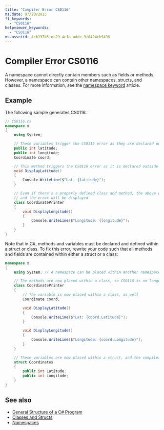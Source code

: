 ```yaml
---
title: "Compiler Error CS0116"
ms.date: 07/20/2015
f1_keywords: 
  - "CS0116"
helpviewer_keywords: 
  - "CS0116"
ms.assetid: 4cb137b5-ec29-4c1a-adde-9f8424cb9496
---
```

# Compiler Error CS0116

A namespace cannot directly contain members such as fields or methods. However, a namespace can contain other namespaces, structs, and classes. For more information, see the [namespace keyword](../keywords/namespace.md) article.
 
## Example

 The following sample generates CS0116:  

```csharp
// CS0116.cs
namespace x
{
    using System;

    // These variables trigger the CS0116 error as they are declared outside of a struct or class
    public int latitude;
    public int longitude;
    Coordinate coord;

    // This method triggers the CS0116 error as it is declared outside of a class
    void DisplayLatitude()
    {
        Console.WriteLine($"Lat: {latitude}");
    }

    // Even if there's a properly defined class and method, the above will be noticed by the compiler
    // and the error will be displayed
    class CoordinatePrinter
    {
        void DisplayLongitude()
        {
            Console.WriteLine($"Longitude: {longitude}");
        }
    }
}
```

Note that in C#, methods and variables must be declared and defined within a struct or class. To fix this error, rewrite your code such that all methods and fields are contained within either a struct or a class:

```csharp
namespace x
{
    using System; // A namespace can be placed within another namespace    

    // The methods are now placed within a class, so CS0116 is no longer violated
    class CoordinatePrinter
    {
        // The variable is now placed within a class, as well
        Coordinate coord;

        void DisplayLatitude()
        {
            Console.WriteLine($"Lat: {coord.Latitude}");
        }

        void DisplayLongitude()
        {
            Console.WriteLine($"Longitude: {coord.Longitude}");
        }
    }

    // These variables are now placed within a struct, and the compiler is satisfied
    struct Coordinates
    {
        public int Latitude;
        public int Longitude;
    }
}
```

## See also

- [General Structure of a C# Program](../../../csharp/programming-guide/inside-a-program/general-structure-of-a-csharp-program.md)  
- [Classes and Structs](../../../csharp/programming-guide/classes-and-structs/index.md)  
- [Namespaces](../../../csharp/programming-guide/namespaces/index.md)
